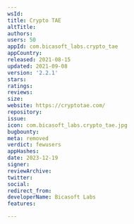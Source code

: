```yaml
---
wsId: 
title: Crypto TAE
altTitle: 
authors: 
users: 50
appId: com.bicasoft_labs.crypto_tae
appCountry: 
released: 2021-08-15
updated: 2021-09-08
version: '2.2.1'
stars: 
ratings: 
reviews: 
size: 
website: https://cryptotae.com/
repository: 
issue: 
icon: com.bicasoft_labs.crypto_tae.jpg
bugbounty: 
meta: removed
verdict: fewusers
appHashes: 
date: 2023-12-19
signer: 
reviewArchive: 
twitter: 
social: 
redirect_from: 
developerName: Bicasoft Labs
features: 

---
```



